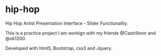 # hip-hop

Hip Hop Artist Presentation Interface - Slider Functionality.

This is a practice project I am workign with my friends @Castrillonn and @ok1200.

Developed with html5, Bootstrap, css3 and Jquery.
